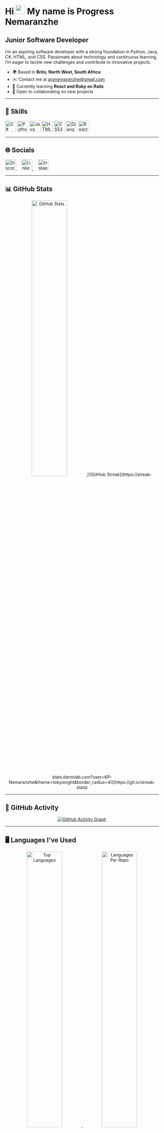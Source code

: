 # Hi <img src="https://user-images.githubusercontent.com/18350557/176309783-0785949b-9127-417c-8b55-ab5a4333674e.gif" width="30" /> My name is Progress Nemaranzhe

## Junior Software Developer

I’m an aspiring software developer with a strong foundation in Python, Java, C#, HTML, and CSS. Passionate about technology and continuous learning, I’m eager to tackle new challenges and contribute to innovative projects.

- 🌍 Based in **Brits, North West, South Africa**  
- ✉️ Contact me at [pronemaranzhe@gmail.com](mailto:pronemaranzhe@gmail.com)  
- 🧠 Currently learning **React and Ruby on Rails**  
- 🤝 Open to collaborating on new projects  

---

## 🔧 Skills
<p align="left">
  <img src="https://raw.githubusercontent.com/danielcranney/readme-generator/main/public/icons/skills/csharp-colored.svg" width="36" height="36" alt="C#" />
  <img src="https://raw.githubusercontent.com/danielcranney/readme-generator/main/public/icons/skills/python-colored.svg" width="36" height="36" alt="Python" />
  <img src="https://raw.githubusercontent.com/danielcranney/readme-generator/main/public/icons/skills/java-colored.svg" width="36" height="36" alt="Java" />
  <img src="https://raw.githubusercontent.com/danielcranney/readme-generator/main/public/icons/skills/html5-colored.svg" width="36" height="36" alt="HTML5" />
  <img src="https://raw.githubusercontent.com/danielcranney/readme-generator/main/public/icons/skills/css3-colored.svg" width="36" height="36" alt="CSS3" />
  <img src="https://raw.githubusercontent.com/danielcranney/readme-generator/main/public/icons/skills/django-colored.svg" width="36" height="36" alt="Django" />
  <img src="https://raw.githubusercontent.com/danielcranney/readme-generator/main/public/icons/skills/react-colored.svg" width="36" height="36" alt="React" />
</p>

---

## 🌐 Socials
<p align="left">
  <a href="https://discord.com/users/pro_nemar" target="" style="margin-right: 15px;">
    <img src="https://raw.githubusercontent.com/danielcranney/readme-generator/main/public/icons/socials/discord.svg" width="35" height="35" alt="Discord" style="transition: transform 0.3s ease;"/>
  </a>
  <a href="https://www.linkedin.com/in/progress-nemaranzhe" target="https://www.linkedin.com/in/progress-nemaranzhe/" style="margin-right: 15px;">
    <img src="https://raw.githubusercontent.com/danielcranney/readme-generator/main/public/icons/socials/linkedin.svg" width="35" height="35" alt="LinkedIn" style="transition: transform 0.3s ease;"/>
  </a>
  <a href="https://www.instagram.com/progress_nemaranzhe" target="" style="margin-right: 15px;">
    <img src="https://raw.githubusercontent.com/danielcranney/readme-generator/main/public/icons/socials/instagram.svg" width="35" height="35" alt="Instagram" style="transition: transform 0.3s ease;"/>
  </a>
</p>

---

## 📊 GitHub Stats
<p align="center">
  <a href="https://github.com/KP-Nemaranzhe">
    <img width="48%" src="https://github-readme-stats.vercel.app/api?username=KP-Nemaranzhe&show_icons=true&count_private=true&title_color=0891b2&text_color=ffffff&icon_color=ef4444&bg_color=1c1917&hide_border=true" alt="GitHub Stats" />
  </a>
  [![GitHub Streak](https://streak-stats.demolab.com?user=KP-Nemaranzhe&theme=tokyonight&border_radius=4)](https://git.io/streak-stats)
</p>

---

## 🚀 GitHub Activity
<p align="center">
  <a href="https://github.com/KP-Nemaranzhe">
    <img src="https://github-readme-activity-graph.vercel.app/graph?username=KP-Nemaranzhe&bg_color=1c1917&color=ffffff&line=ef4444&point=ffffff&area=true&hide_border=true" alt="GitHub Activity Graph" />
  </a>
</p>

---

## 🖥️ Languages I've Used
<p align="center">
  <a href="https://github.com/KP-Nemaranzhe">
    <img width="48%" src="https://github-readme-stats.vercel.app/api/top-langs/?username=KP-Nemaranzhe&langs_count=10&layout=compact&title_color=0891b2&text_color=ffffff&icon_color=ef4444&bg_color=1c1917&hide_border=true&locale=en" alt="Top Languages" />
  </a>
  <a href="https://github-profile-summary-cards.vercel.app/api/cards/repos-per-language?username=KP-Nemaranzhe&theme=github_dark">
    <img width="48%" src="https://github-profile-summary-cards.vercel.app/api/cards/repos-per-language?username=KP-Nemaranzhe&theme=github_dark" alt="Languages Per Repo" />
  </a>
</p>

<p align="center">
  <a href="https://github-profile-summary-cards.vercel.app/api/cards/most-commit-language?username=KP-Nemaranzhe&theme=github_dark">
    <img width="48%" src="https://github-profile-summary-cards.vercel.app/api/cards/most-commit-language?username=KP-Nemaranzhe&theme=github_dark" alt="Most Used Languages" />
  </a>
</p>
